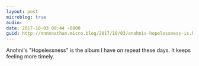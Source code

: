 ```yaml
---
layout: post
microblog: true
audio: 
date: 2017-10-03 09:44 -0800
guid: http://nnnnnathan.micro.blog/2017/10/03/anohnis-hopelessness-is.html
---
```

Anohni's "Hopelessness" is the album I have on repeat these days. It keeps feeling more timely.
